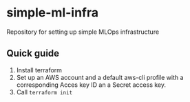 # simple-ml-infra
Repository for setting up simple MLOps infrastructure

## Quick guide
1. Install terraform
2. Set up an AWS account and a default aws-cli profile with a corresponding Acces key ID an a Secret access key.
2. Call `terraform init`
